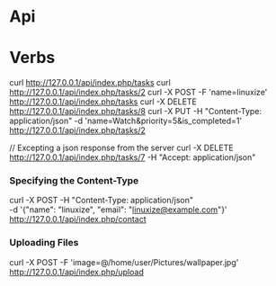 # Api

# Verbs
curl http://127.0.0.1/api/index.php/tasks
curl http://127.0.0.1/api/index.php/tasks/2
curl -X POST -F 'name=linuxize' http://127.0.0.1/api/index.php/tasks
curl -X DELETE http://127.0.0.1/api/index.php/tasks/8
curl -X PUT -H "Content-Type: application/json" -d 'name=Watch&priority=5&is_completed=1' http://127.0.0.1/api/index.php/tasks/2


// Excepting a json response from the server
curl -X DELETE http://127.0.0.1/api/index.php/tasks/7 -H "Accept: application/json"


### Specifying the Content-Type
curl -X POST -H "Content-Type: application/json" \
    -d '{"name": "linuxize", "email": "linuxize@example.com"}' \
    http://127.0.0.1/api/index.php/contact

### Uploading Files
curl -X POST -F 'image=@/home/user/Pictures/wallpaper.jpg' http://127.0.0.1/api/index.php/upload